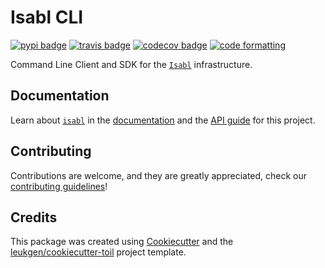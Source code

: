 # Isabl CLI

[![pypi badge][pypi_badge]][pypi_base]
[![travis badge][travis_badge]][travis_base]
[![codecov badge][codecov_badge]][codecov_base]
[![code formatting][black_badge]][black_base]

Command Line Client and SDK for the [`Isabl`] infrastructure.

## Documentation

Learn about [`isabl`] in the [documentation] and the [API guide] for this project.

## Contributing

Contributions are welcome, and they are greatly appreciated, check our [contributing guidelines]!

## Credits

This package was created using [Cookiecutter] and the [leukgen/cookiecutter-toil] project template.

[`isabl`]: https://isabl-io.github.io/docs
[api guide]: https://isabl-io.github.io/docs/#/cli
[black_badge]: https://img.shields.io/badge/code%20style-black-000000.svg
[black_base]: https://github.com/ambv/black
[codecov_badge]: https://codecov.io/gh/isabl-io/cli/branch/master/graph/badge.svg
[codecov_base]: https://codecov.io/gh/isabl-io/cli
[contributing guidelines]: https://isabl-io.github.io/docs/#/tutorials/contributing
[cookiecutter]: https://github.com/audreyr/cookiecutter
[documentation]: https://docs.isabl.io
[leukgen/cookiecutter-toil]: https://github.com/leukgen/cookiecutter-toil
[pypi_badge]: https://img.shields.io/pypi/v/isabl_cli.svg
[pypi_base]: https://pypi.python.org/pypi/isabl_cli
[travis_badge]: https://travis-ci.com/isabl-io/cli.svg?token=VymT5apURZYCYw4zJX7v&branch=master
[travis_base]: https://travis-ci.com/isabl-io/cli
